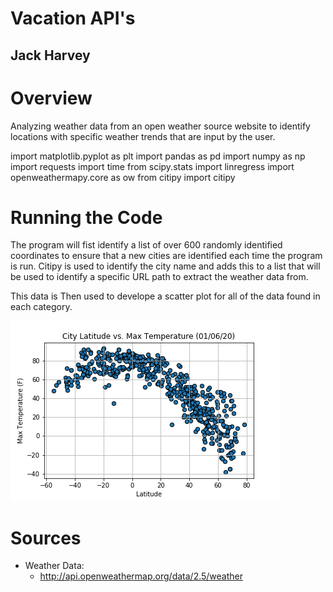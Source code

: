# Vacation API's
## Jack Harvey 

# Overview 
Analyzing weather data from an open weather source website to identify locations with specific weather trends that are input by the user.

import matplotlib.pyplot as plt
import pandas as pd
import numpy as np
import requests
import time
from scipy.stats import linregress
import openweathermapy.core as ow
from citipy import citipy


# Running the Code
The program will fist identify a list of over 600 randomly identified coordinates to ensure that a new cities are identified each time the program is run. Citipy is used to identify the city name and adds this to a list that will be used to identify a specific URL path to extract the weather data from.

This data is Then used to develope a scatter plot for all of the data found in each category.

![](Output/Fig1.png)

# Sources
* Weather Data: 
  * http://api.openweathermap.org/data/2.5/weather
